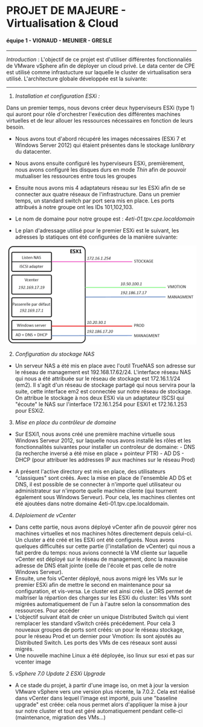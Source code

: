 
# PROJET DE MAJEURE - Virtualisation & Cloud

#### équipe 1 - VIGNAUD - MEUNIER - GRESLE

***

*Introduction* : L'objectif de ce projet est d'utiliser différentes fonctionnaliés de VMware vSphere afin de déployer un cloud privé. Le data center de CPE est utilisé comme infrastucture sur laquelle le cluster de virtualisation sera utilisé. L'architecture globale développée est la suivante:

***

1. *Installation et configuration ESXi :*

Dans un premier temps, nous devons créer deux hyperviseurs ESXi (type 1) qui auront pour rôle d'orchestrer l'exécution des différentes machines virtuelles et de leur allouer les ressources nécessaires en fonction de leurs besoin.

* Nous avons tout d'abord récupéré les images nécessaires (ESXi 7 et Windows Server 2012) qui étaient présentes dans le stockage *lunlibrary* du datacenter.

* Nous avons ensuite configuré les hyperviseurs ESXi, premièrement,  nous avons configuré les disques durs en mode *Thin* afin de pouvoir mutualiser les ressources entre tous les groupes

* Ensuite nous avons mis 4 adaptateurs réseau sur les ESXi afin de se connecter aux quatre réseaux de l'infrastructure. Dans un premier temps, un standard switch par port sera mis en place. Les ports attribués à notre groupe ont les IDs 101,102,103.

* Le nom de domaine pour notre groupe est : *4eti-01.tpv.cpe.localdomain* 

* Le plan d'adressage utilisé pour le premier ESXi est le suivant, les adresses Ip statiques ont été configurées de la manière suivante:

![plan](https://github.com/GuillaumeGrs/projetmajeure/blob/master/Capture.JPG)




2. *Configuration du stockage NAS*

* Un serveur NAS a été mis en place avec l'outil TrueNAS son adresse sur le réseau de management est 192.168.17.62/24. L'interface réseau NAS qui nous a été attribuée sur le réseau de stockage est 172.16.1.1/24 (em2). Il s'agit d'un réseau de stockage partagé qui nous servira pour la suite, cette interface em2 est connectée sur notre réseau de stockage. On attribue le stockage à nos deux ESXi via un adaptateur ISCSI qui "écoute" le NAS sur l'interface 172.16.1.254 pour ESXi1 et 172.16.1.253 pour ESXi2.


3. *Mise en place du contrôleur de domaine*

* Sur ESXi1, nous avons créé une première machine virtuelle sous Windows Serveur 2012, sur laquelle nous avons installé les rôles et les fonctionnalités suivantes pour installer un controleur de domaine:
                                     - DNS (la recherche inversé a été mise en place + pointeur PTR) 
                                     - AD DS
                                     - DHCP (pour attribuer les addresses IP aux machines sur le réseau Prod)

* A présent l'active directory est mis en place, des utilisateurs "classiques" sont créés. Avec la mise en place de l'ensemble AD DS et DNS, il est possible de se connecter à n'importe quel utilisateur ou administrateur sur n'importe quelle machine cliente (qui tournent également sous Windows Serveur). Pour cela, les machines clientes ont été ajoutées dans notre domaine 4eti-01.tpv.cpe.localdomain.
    
    
4. *Déploiement de vCenter*

* Dans cette partie, nous avons déployé vCenter afin de pouvoir gérer nos machines virtuelles et nos machines hôtes directement depuis celui-ci. Un cluster a été créé et les ESXi ont été configurés. Nous avons quelques difficultés sur cette partie (l'installation de vCenter) qui nous a fait perdre du temps: nous avions connecté la VM cliente sur laquelle vCenter est déployé sur le réseau de management, donc la mauvaise adresse de DNS était jointe (celle de l'école et pas celle de notre Windows Serveur).
* Ensuite, une fois vCenter déployé, nous avons migré les VMs sur le premier ESXi afin de mettre le second en maintenance pour sa configuration, et vis-versa. Le cluster est ainsi créé. Le DRS permet de maîtriser la répartion des charges sur les ESXi du cluster: les VMs sont migrées automatiquement de l'un à l'autre selon la consommation des ressources. Pour accéder 
* L'objectif suivant était de créer un unique Distributed Switch qui vient remplacer les standard vSwitch créés précédement. Pour cela 3 nouveaux groupes de ports sont créés: un pour le réseau stockage, pour le réseau Prod et un dernier pour Vmotion: ils sont ajoutés au Distributed Switch. Les ports des VMs de ces réseaux sont aussi migrés.
* Une nouvelle machine Linux a été déployée, iso linux sur esxi et pas sur vcenter image

5. *vSphere 7.0 Update 2 ESXi Upgrade*

* A ce stade du projet, à partir d'une image iso, on met à jour la version VMware vSphere vers une version plus récente, la 7.0.2. Cela est réalisé dans vCenter dans lequel l'image est importé, puis une "baseline upgrade" est créée: cela nous permet alors d'appliquer la mise à jour sur notre cluster et tout est géré automatiquement pendant celle-ci (maintenance, migration des VMs...)





